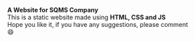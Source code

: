 **A Website for SQMS Company**<br>
This is a static website made using **HTML, CSS and JS**<br>
Hope you like it, if you have any suggestions, please comment <br>
:smile:
